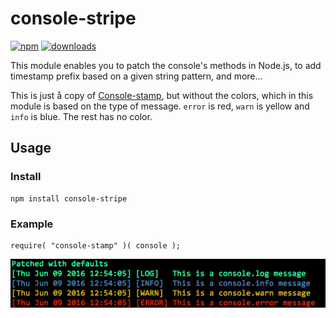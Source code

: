# console-stripe

[![npm][npm-image]][npm-url]
[![downloads][downloads-image]][downloads-url]

[npm-image]: https://img.shields.io/npm/v/console-stripe.svg?style=flat-square
[npm-url]: https://npmjs.org/package/console-stripe
[downloads-image]: https://img.shields.io/npm/dm/console-stripe.svg?style=flat-square
[downloads-url]: https://npmjs.org/package/console-stripe

This module enables you to patch the console's methods in Node.js, to add timestamp prefix based on a given string pattern, and more...

This is just å copy of [Console-stamp](https://npmjs.org/package/console-stamp), but without the colors, which in this module is based on the type of message. 
`error` is red, `warn` is yellow and `info` is blue. The rest has no color. 

## Usage ##

### Install

	npm install console-stripe

### Example 

```
require( "console-stamp" )( console );
```

![Console](gfx/console2.png)